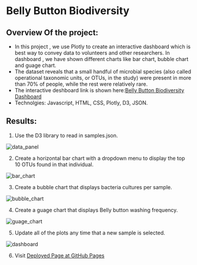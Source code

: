 # Belly Button Biodiversity

## Overview Of the project:
* In this project , we use Plotly to create an interactive dashboard which is best way to convey data to volunteers and other researchers. In dashboard , we have shown different charts like bar chart, bubble chart and guage chart.
* The dataset reveals that a small handful of microbial species (also called operational taxonomic units, or OTUs, in the study) were present in more than 70% of people, while the rest were relatively rare.
* The interactive deshboard link is shown here:[Belly Button Biodiversity Dashboard](https://miralchangela.github.io/Belly_Button_Biodiversity/)
* Technolgies: Javascript, HTML, CSS, Plotly, D3, JSON.

## Results:

1) Use the D3 library to read in samples.json. 

![data_panel](https://github.com/miralchangela/Belly_Button_Biodiversity/blob/main/static/images/panel%20block.png)

2) Create a horizontal bar chart with a dropdown menu to display the top 10 OTUs found in that individual.

![bar_chart](https://github.com/miralchangela/Belly_Button_Biodiversity/blob/main/static/images/barchart.png)

3) Create a bubble chart that displays bacteria cultures per sample.

![bubble_chart](https://github.com/miralchangela/Belly_Button_Biodiversity/blob/main/static/images/bubblechart.png)

4) Create a guage chart that displays Belly button washing frequency.

![guage_chart](https://github.com/miralchangela/Belly_Button_Biodiversity/blob/main/static/images/guagechart.png)

5) Update all of the plots any time that a new sample is selected.

![dashboard](https://github.com/miralchangela/Belly_Button_Biodiversity/blob/main/static/images/Dashboard1.png)

6) Visit [Deployed Page at GitHub Pages](https://miralchangela.github.io/Belly_Button_Biodiversity/)

